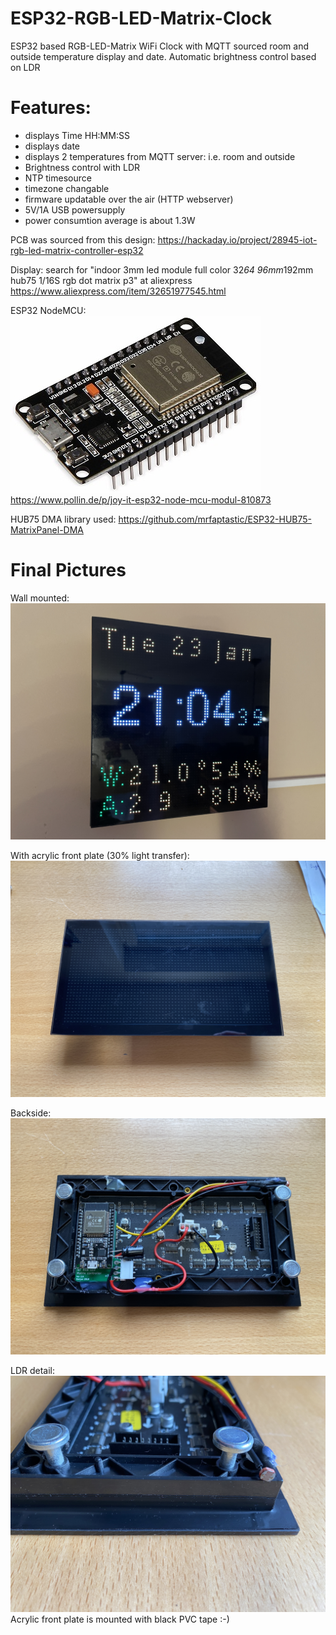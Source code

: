 # ESP32-RGB-LED-Matrix-Clock
ESP32 based RGB-LED-Matrix WiFi Clock with MQTT sourced room and outside temperature display and date. Automatic brightness control based on LDR

# Features:
- displays Time HH:MM:SS
- displays date
- displays 2 temperatures from MQTT server: i.e. room and outside
- Brightness control with LDR
- NTP timesource
- timezone changable
- firmware updatable over the air (HTTP webserver)
- 5V/1A USB powersupply
- power consumtion average is about 1.3W


PCB was sourced from this design:
https://hackaday.io/project/28945-iot-rgb-led-matrix-controller-esp32

Display:
search for "indoor 3mm led module full color 32*64 96mm*192mm hub75 1/16S rgb dot matrix p3" at aliexpress
https://www.aliexpress.com/item/32651977545.html

ESP32 NodeMCU:
![Pic0](pics/I810873.1-JOY-IT-ESP32-Node-MCU-Modul.jpg)
https://www.pollin.de/p/joy-it-esp32-node-mcu-modul-810873

HUB75 DMA library used:
https://github.com/mrfaptastic/ESP32-HUB75-MatrixPanel-DMA

# Final Pictures

Wall mounted:
![Pic1](pics/20240123_200439913_iOS.jpg)

With acrylic front plate (30% light transfer):
![Pic2](pics/20230129_120152541_iOS.jpg)

Backside:
![Pic3](pics/20230129_120210674_iOS.jpg)

LDR detail:
![Pic4](pics/20230129_120223002_iOS.jpg)
Acrylic front plate is mounted with black PVC tape :-)
